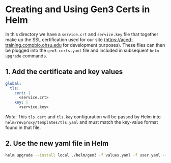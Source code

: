 # Creating and Using Gen3 Certs in Helm

In this directory we have a `service.crt` and `service.key` file that together make up the SSL certification used for our site (https://aced-training.compbio.ohsu.edu for development purposes). These files can then be plugged into the `gen3-certs.yaml` file and included in subsequent `helm upgrade` commands.

## 1. Add the certificate and key values

```yaml
global:
  tls:
    cert: |
      <service.crt>
    key: |
      <service.key>
```

*Note*: This `tls.cert` and `tls.key` configuration will be passed by Helm into `helm/revproxy/templates/tls.yaml` and must match the key-value format found in that file.

## 2. Use the new yaml file in Helm

```sh
helm upgrade --install local ./helm/gen3 -f values.yaml -f user.yaml -f fence-config.yaml -f Secrets/TLS/gen3-certs.yaml
```

